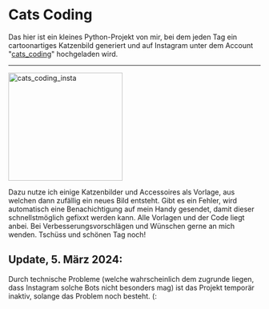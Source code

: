 # Cats Coding

Das hier ist ein kleines Python-Projekt von mir, bei dem jeden Tag ein cartoonartiges Katzenbild generiert und auf Instagram  unter dem Account "[cats_coding](https://www.instagram.com/cats_coding/)" hochgeladen wird.

***
<img src="https://i.postimg.cc/wMQrFzvy/cats.png" alt="cats_coding_insta" width="228.2" height="216">

Dazu nutze ich einige Katzenbilder und Accessoires als Vorlage, aus welchen dann zufällig ein neues Bild entsteht. Gibt es ein Fehler, wird automatisch eine Benachichtigung auf mein Handy gesendet, damit dieser schnellstmöglich gefixxt werden kann.
Alle Vorlagen und der Code liegt anbei.
Bei Verbesserungsvorschlägen und Wünschen gerne an mich wenden.
Tschüss und schönen Tag noch!

## Update, 5. März 2024:
Durch technische Probleme (welche wahrscheinlich dem zugrunde liegen, dass Instagram solche Bots nicht besonders mag) ist das Projekt temporär inaktiv, solange das Problem noch besteht. (:
